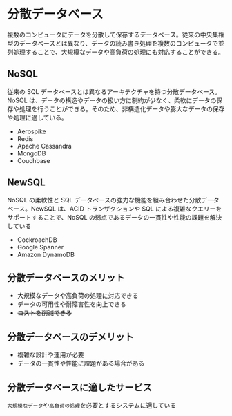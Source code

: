 # 分散データベース

複数のコンピュータにデータを分散して保存するデータベース。従来の中央集権型のデータベースとは異なり、データの読み書き処理を複数のコンピュータで並列処理することで、大規模なデータや高負荷の処理にも対応することができる。

## NoSQL

従来の SQL データベースとは異なるアーキテクチャを持つ分散データベース。NoSQL は、データの構造やデータの扱い方に制約が少なく、柔軟にデータの保存や処理を行うことができる。そのため、非構造化データや膨大なデータの保存や処理に適している。

- Aerospike
- Redis
- Apache Cassandra
- MongoDB
- Couchbase

## NewSQL

NoSQL の柔軟性と SQL データベースの強力な機能を組み合わせた分散データベース。NewSQL は、ACID トランザクションや SQL による複雑なクエリーをサポートすることで、NoSQL の弱点であるデータの一貫性や性能の課題を解決している

- CockroachDB
- Google Spanner
- Amazon DynamoDB

## 分散データベースのメリット

- 大規模なデータや高負荷の処理に対応できる
- データの可用性や耐障害性を向上できる
- ~~コストを削減できる~~

## 分散データベースのデメリット

- 複雑な設計や運用が必要
- データの一貫性や性能に課題がある場合がある

## 分散データベースに適したサービス

`大規模なデータ`や`高負荷の処理`を必要とするシステムに適している
